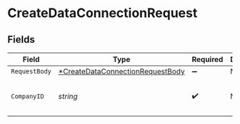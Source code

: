 # CreateDataConnectionRequest


## Fields

| Field                                                                                          | Type                                                                                           | Required                                                                                       | Description                                                                                    | Example                                                                                        |
| ---------------------------------------------------------------------------------------------- | ---------------------------------------------------------------------------------------------- | ---------------------------------------------------------------------------------------------- | ---------------------------------------------------------------------------------------------- | ---------------------------------------------------------------------------------------------- |
| `RequestBody`                                                                                  | [*CreateDataConnectionRequestBody](../../models/operations/createdataconnectionrequestbody.md) | :heavy_minus_sign:                                                                             | N/A                                                                                            |                                                                                                |
| `CompanyID`                                                                                    | *string*                                                                                       | :heavy_check_mark:                                                                             | N/A                                                                                            | 8a210b68-6988-11ed-a1eb-0242ac120002                                                           |